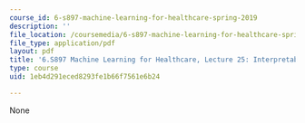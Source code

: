 ```yaml
---
course_id: 6-s897-machine-learning-for-healthcare-spring-2019
description: ''
file_location: /coursemedia/6-s897-machine-learning-for-healthcare-spring-2019/1eb4d291eced8293fe1b66f7561e6b24_MIT6_S897S19_lec25.pdf
file_type: application/pdf
layout: pdf
title: '6.S897 Machine Learning for Healthcare, Lecture 25: Interpretability'
type: course
uid: 1eb4d291eced8293fe1b66f7561e6b24

---
```

None